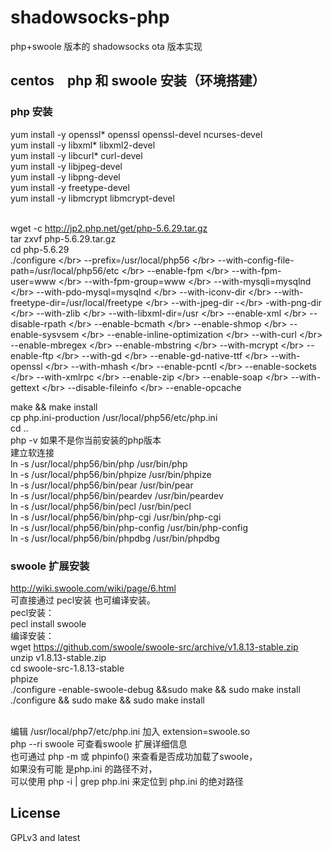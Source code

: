 # shadowsocks-php
php+swoole 版本的 shadowsocks ota 版本实现
## centos　php 和 swoole 安装（环境搭建）
### php 安装
yum install -y openssl* openssl openssl-devel ncurses-devel</br>
yum install -y libxml* libxml2-devel</br>
yum install -y libcurl* curl-devel</br>
yum install -y libjpeg-devel</br>
yum install -y libpng-devel</br>
yum install -y freetype-devel</br>
yum install -y libmcrypt libmcrypt-devel</br></br>

wget -c <http://jp2.php.net/get/php-5.6.29.tar.gz></br>
tar zxvf php-5.6.29.tar.gz</br>
cd php-5.6.29</br>
./configure \</br>
--prefix=/usr/local/php56 \</br>
--with-config-file-path=/usr/local/php56/etc \</br>
--enable-fpm \</br>
--with-fpm-user=www \</br>
--with-fpm-group=www \</br>
--with-mysqli=mysqlnd \</br>
--with-pdo-mysql=mysqlnd \</br>
--with-iconv-dir \</br>
--with-freetype-dir=/usr/local/freetype \</br>
--with-jpeg-dir -\</br>
-with-png-dir \</br>
--with-zlib \</br>
--with-libxml-dir=/usr \</br>
--enable-xml \</br>
--disable-rpath \</br>
--enable-bcmath \</br>
--enable-shmop \</br>
--enable-sysvsem \</br>
--enable-inline-optimization \</br>
--with-curl \</br>
--enable-mbregex \</br>
--enable-mbstring \</br>
--with-mcrypt \</br>
--enable-ftp \</br>
--with-gd \</br>
--enable-gd-native-ttf \</br>
--with-openssl \</br>
--with-mhash \</br>
--enable-pcntl \</br>
--enable-sockets \</br>
--with-xmlrpc \</br>
--enable-zip \</br>
--enable-soap \</br>
--with-gettext \</br>
--disable-fileinfo \</br>
--enable-opcache</br>


make && make install</br>
cp php.ini-production /usr/local/php56/etc/php.ini</br>
cd ..</br>
php -v 如果不是你当前安装的php版本</br>
建立软连接</br>
ln -s /usr/local/php56/bin/php /usr/bin/php</br>
ln -s /usr/local/php56/bin/phpize /usr/bin/phpize</br>
ln -s /usr/local/php56/bin/pear /usr/bin/pear</br>
ln -s /usr/local/php56/bin/peardev /usr/bin/peardev</br>
ln -s /usr/local/php56/bin/pecl /usr/bin/pecl</br>
ln -s /usr/local/php56/bin/php-cgi /usr/bin/php-cgi</br>
ln -s /usr/local/php56/bin/php-config /usr/bin/php-config</br>
ln -s /usr/local/php56/bin/phpdbg /usr/bin/phpdbg</br>
### swoole 扩展安装</br>
<http://wiki.swoole.com/wiki/page/6.html></br>
可直接通过 pecl安装 也可编译安装。</br>
pecl安装：</br>
pecl install swoole</br>
编译安装：</br>
wget <https://github.com/swoole/swoole-src/archive/v1.8.13-stable.zip></br>
unzip v1.8.13-stable.zip</br>
cd swoole-src-1.8.13-stable</br>
phpize</br>
./configure -enable-swoole-debug &&sudo make && sudo make install</br>
./configure && sudo make && sudo make install</br></br>


编辑  /usr/local/php7/etc/php.ini 加入 extension=swoole.so</br>
php --ri swoole 可查看swoole 扩展详细信息</br>
也可通过 php -m 或 phpinfo() 来查看是否成功加载了swoole，</br>
如果没有可能 是php.ini 的路径不对，</br>
可以使用 php -i | grep php.ini 来定位到 php.ini 的绝对路径</br>

## License
GPLv3 and latest
